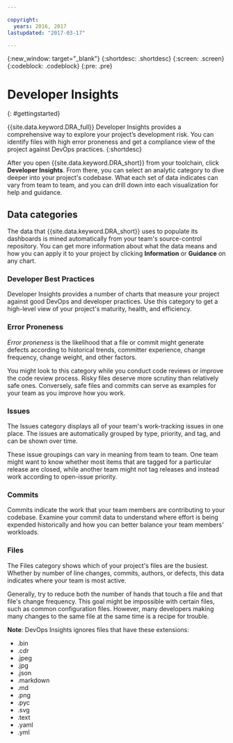 ```yaml
---

copyright:
  years: 2016, 2017
lastupdated: "2017-03-17"

---
```


{:new_window: target="_blank"}
{:shortdesc: .shortdesc}
{:screen: .screen}
{:codeblock: .codeblock}
{:pre: .pre}

# Developer Insights
{: #gettingstarted}

{{site.data.keyword.DRA_full}} Developer Insights provides a comprehensive way to explore your project’s development risk. You can identify files with high error proneness and get a compliance view of the project against DevOps practices.
{:shortdesc}

After you open {{site.data.keyword.DRA_short}} from your toolchain, click **Developer Insights**. From there, you can select an analytic category to dive deeper into your project's codebase. What each set of data indicates can vary from team to team, and you can drill down into each visualization for help and guidance. 

## Data categories
The data that {{site.data.keyword.DRA_short}} uses to populate its dashboards is mined automatically from your team's source-control repository. You can get more information about what the data means and how you can apply it to your project by clicking **Information** or **Guidance** on any chart.

### Developer Best Practices

Developer Insights provides a number of charts that measure your project against good DevOps and developer practices. Use this category to get a high-level view of your project's maturity, health, and efficiency. 

### Error Proneness

*Error proneness* is the likelihood that a file or commit might generate defects according to historical trends, committer experience, change frequency, change weight, and other factors. 

You might look to this category while you conduct code reviews or improve the code review process. Risky files deserve more scrutiny than relatively safe ones. Conversely, safe files and commits can serve as examples for your team as you improve how you work.

### Issues

The Issues category displays all of your team's work-tracking issues in one place. The issues are automatically grouped by type, priority, and tag, and can be shown over time. 

These issue groupings can vary in meaning from team to team. One team might want to know whether most items that are tagged for a particular release are closed, while another team might not tag releases and instead work according to open-issue priority.  

### Commits

Commits indicate the work that your team members are contributing to your codebase. Examine your commit data to understand where effort is being expended historically and how you can better balance your team members' workloads. 

### Files

The Files category shows which of your project's files are the busiest. Whether by number of line changes, commits, authors, or defects, this data indicates where your team is most active. 

Generally, try to reduce both the number of hands that touch a file and that file's change frequency. This goal might be impossible with certain files, such as common configuration files. However, many developers making many changes to the same file at the same time is a recipe for trouble. 

**Note**: DevOps Insights ignores files that have these extensions:

* .bin
* .cdr
* .jpeg
* .jpg
* .json
* .markdown
* .md
* .png
* .pyc
* .svg
* .text
* .yaml
* .yml

